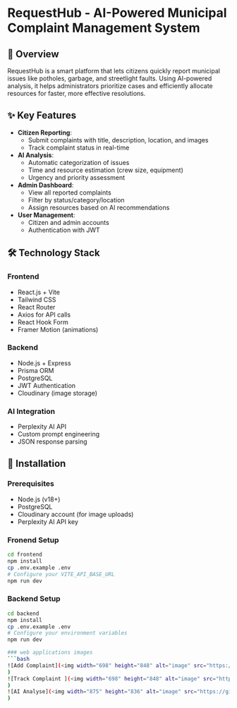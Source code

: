 # RequestHub - AI-Powered Municipal Complaint Management System
 

## 📌 Overview

RequestHub is a smart platform that lets citizens quickly report municipal issues like potholes, garbage, and streetlight faults. Using AI-powered analysis, it helps administrators prioritize cases and efficiently allocate resources for faster, more effective resolutions.

## ✨ Key Features

- **Citizen Reporting**:
  - Submit complaints with title, description, location, and images
  - Track complaint status in real-time
- **AI Analysis**:
  - Automatic categorization of issues
  - Time and resource estimation (crew size, equipment)
  - Urgency and priority assessment
- **Admin Dashboard**:
  - View all reported complaints
  - Filter by status/category/location
  - Assign resources based on AI recommendations
- **User Management**:
  - Citizen and admin accounts
  - Authentication with JWT

## 🛠️ Technology Stack

### Frontend
- React.js + Vite
- Tailwind CSS
- React Router
- Axios for API calls
- React Hook Form
- Framer Motion (animations)

### Backend
- Node.js + Express
- Prisma ORM
- PostgreSQL
- JWT Authentication
- Cloudinary (image storage)

### AI Integration
- Perplexity AI API
- Custom prompt engineering
- JSON response parsing

## 🚀 Installation

### Prerequisites
- Node.js (v18+)
- PostgreSQL
- Cloudinary account (for image uploads)
- Perplexity AI API key

### Fronend Setup
```bash
cd frontend
npm install
cp .env.example .env
# Configure your VITE_API_BASE_URL
npm run dev
```
### Backend Setup
```bash
cd backend
npm install
cp .env.example .env
# Configure your environment variables
npm run dev

### web applications images
```bash
![Add Complaint](<img width="698" height="848" alt="image" src="https://github.com/user-attachments/assets/51d0b723-5e7a-460b-a809-b57381decada" />
)
![Track Complaint ](<img width="698" height="848" alt="image" src="https://github.com/user-attachments/assets/914b303d-9dda-4cd4-8897-ce634043cc07" />
)
![AI Analyse](<img width="875" height="836" alt="image" src="https://github.com/user-attachments/assets/ded7f873-762c-44b6-900c-1034be47dac7" />
)
